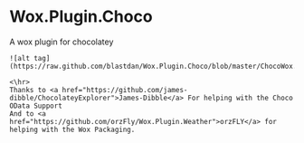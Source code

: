 ﻿<html lang="en" xmlns="http://www.w3.org/1999/xhtml">
<head>
    <meta charset="utf-8" />
</head>
<body>
	<h1>Wox.Plugin.Choco</h1>
	A wox plugin for chocolatey

	![alt tag](https://raw.github.com/blastdan/Wox.Plugin.Choco/blob/master/ChocoWox.jpg)

	<\hr>
	Thanks to <a href="https://github.com/james-dibble/ChocolateyExplorer">James-Dibble</a> For helping with the Choco OData Support
	And to <a href="https://github.com/orzFly/Wox.Plugin.Weather">orzFLY</a> for helping with the Wox Packaging.
</body>
</html>